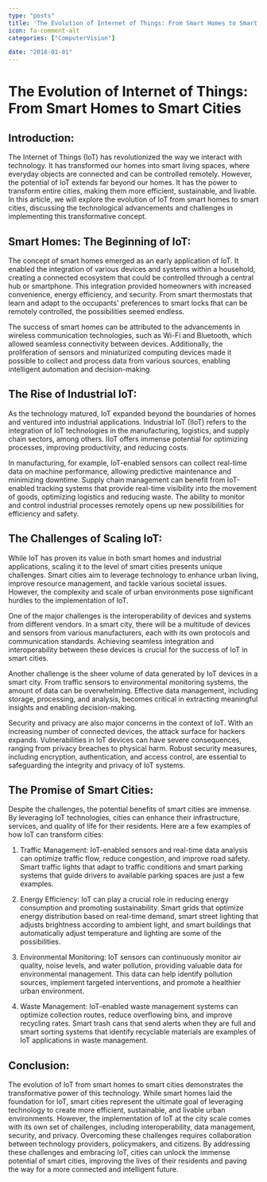 ```yaml
---
type: "posts"
title: 'The Evolution of Internet of Things: From Smart Homes to Smart Cities'
icon: fa-comment-alt
categories: ["ComputerVision"]

date: "2018-01-01"
---
```




# The Evolution of Internet of Things: From Smart Homes to Smart Cities

## Introduction:

The Internet of Things (IoT) has revolutionized the way we interact with technology. It has transformed our homes into smart living spaces, where everyday objects are connected and can be controlled remotely. However, the potential of IoT extends far beyond our homes. It has the power to transform entire cities, making them more efficient, sustainable, and livable. In this article, we will explore the evolution of IoT from smart homes to smart cities, discussing the technological advancements and challenges in implementing this transformative concept.

## Smart Homes: The Beginning of IoT:

The concept of smart homes emerged as an early application of IoT. It enabled the integration of various devices and systems within a household, creating a connected ecosystem that could be controlled through a central hub or smartphone. This integration provided homeowners with increased convenience, energy efficiency, and security. From smart thermostats that learn and adapt to the occupants' preferences to smart locks that can be remotely controlled, the possibilities seemed endless.

The success of smart homes can be attributed to the advancements in wireless communication technologies, such as Wi-Fi and Bluetooth, which allowed seamless connectivity between devices. Additionally, the proliferation of sensors and miniaturized computing devices made it possible to collect and process data from various sources, enabling intelligent automation and decision-making.

## The Rise of Industrial IoT:

As the technology matured, IoT expanded beyond the boundaries of homes and ventured into industrial applications. Industrial IoT (IIoT) refers to the integration of IoT technologies in the manufacturing, logistics, and supply chain sectors, among others. IIoT offers immense potential for optimizing processes, improving productivity, and reducing costs.

In manufacturing, for example, IoT-enabled sensors can collect real-time data on machine performance, allowing predictive maintenance and minimizing downtime. Supply chain management can benefit from IoT-enabled tracking systems that provide real-time visibility into the movement of goods, optimizing logistics and reducing waste. The ability to monitor and control industrial processes remotely opens up new possibilities for efficiency and safety.

## The Challenges of Scaling IoT:

While IoT has proven its value in both smart homes and industrial applications, scaling it to the level of smart cities presents unique challenges. Smart cities aim to leverage technology to enhance urban living, improve resource management, and tackle various societal issues. However, the complexity and scale of urban environments pose significant hurdles to the implementation of IoT.

One of the major challenges is the interoperability of devices and systems from different vendors. In a smart city, there will be a multitude of devices and sensors from various manufacturers, each with its own protocols and communication standards. Achieving seamless integration and interoperability between these devices is crucial for the success of IoT in smart cities.

Another challenge is the sheer volume of data generated by IoT devices in a smart city. From traffic sensors to environmental monitoring systems, the amount of data can be overwhelming. Effective data management, including storage, processing, and analysis, becomes critical in extracting meaningful insights and enabling decision-making.

Security and privacy are also major concerns in the context of IoT. With an increasing number of connected devices, the attack surface for hackers expands. Vulnerabilities in IoT devices can have severe consequences, ranging from privacy breaches to physical harm. Robust security measures, including encryption, authentication, and access control, are essential to safeguarding the integrity and privacy of IoT systems.

## The Promise of Smart Cities:

Despite the challenges, the potential benefits of smart cities are immense. By leveraging IoT technologies, cities can enhance their infrastructure, services, and quality of life for their residents. Here are a few examples of how IoT can transform cities:

1. Traffic Management: IoT-enabled sensors and real-time data analysis can optimize traffic flow, reduce congestion, and improve road safety. Smart traffic lights that adapt to traffic conditions and smart parking systems that guide drivers to available parking spaces are just a few examples.

2. Energy Efficiency: IoT can play a crucial role in reducing energy consumption and promoting sustainability. Smart grids that optimize energy distribution based on real-time demand, smart street lighting that adjusts brightness according to ambient light, and smart buildings that automatically adjust temperature and lighting are some of the possibilities.

3. Environmental Monitoring: IoT sensors can continuously monitor air quality, noise levels, and water pollution, providing valuable data for environmental management. This data can help identify pollution sources, implement targeted interventions, and promote a healthier urban environment.

4. Waste Management: IoT-enabled waste management systems can optimize collection routes, reduce overflowing bins, and improve recycling rates. Smart trash cans that send alerts when they are full and smart sorting systems that identify recyclable materials are examples of IoT applications in waste management.

## Conclusion:

The evolution of IoT from smart homes to smart cities demonstrates the transformative power of this technology. While smart homes laid the foundation for IoT, smart cities represent the ultimate goal of leveraging technology to create more efficient, sustainable, and livable urban environments. However, the implementation of IoT at the city scale comes with its own set of challenges, including interoperability, data management, security, and privacy. Overcoming these challenges requires collaboration between technology providers, policymakers, and citizens. By addressing these challenges and embracing IoT, cities can unlock the immense potential of smart cities, improving the lives of their residents and paving the way for a more connected and intelligent future.